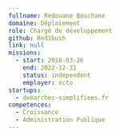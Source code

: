 ```yaml
---
fullname: Rédouane Bouchane
domaine: Déploiement
role: Chargé de développement
github: Red1bush
link: null
missions:
  - start: 2018-03-26
    end: 2022-12-31
    status: independent
    employer: octo
startups:
  - demarches-simplifiees.fr
competences:
  - Croissance
  - Administration Publique
---
```

